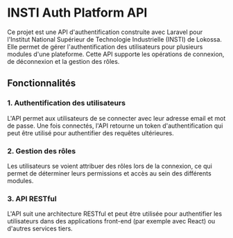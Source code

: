 # INSTI Auth Platform API

Ce projet est une API d'authentification construite avec Laravel pour l'Institut National Supérieur de Technologie Industrielle (INSTI) de Lokossa. Elle permet de gérer l'authentification des utilisateurs pour plusieurs modules d'une plateforme. Cette API supporte les opérations de connexion, de déconnexion et la gestion des rôles.

## Fonctionnalités

### 1. Authentification des utilisateurs
L'API permet aux utilisateurs de se connecter avec leur adresse email et mot de passe. Une fois connectés, l'API retourne un token d'authentification qui peut être utilisé pour authentifier des requêtes ultérieures.

### 2. Gestion des rôles
Les utilisateurs se voient attribuer des rôles lors de la connexion, ce qui permet de déterminer leurs permissions et accès au sein des différents modules.

### 3. API RESTful
L'API suit une architecture RESTful et peut être utilisée pour authentifier les utilisateurs dans des applications front-end (par exemple avec React) ou d'autres services tiers.

